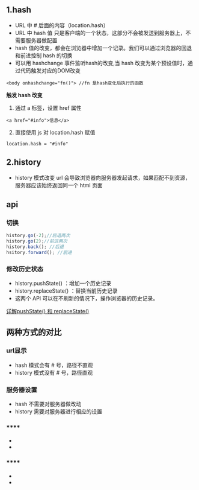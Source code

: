 ## 1.hash
- URL 中 # 后面的内容（location.hash）
- URL 中 hash 值 只是客户端的一个状态，这部分不会被发送到服务器上，不需要服务器做配置
- hash 值的改变，都会在浏览器中增加一个记录。我们可以通过浏览器的回退和前进控制 hash 的切换
- 可以用 hashchange 事件监听hash的改变,当 hash 改变为某个预设值时，通过代码触发对应的DOM改变
```
<body onhashchange="fn()"> //fn 是hash变化后执行的函数
```
**触发 hash 改变**
1. 通过 a 标签，设置 href 属性
```
<a href="#info">信息</a>
```
2. 直接使用 js 对 location.hash 赋值
```
location.hash = "#info"
```
## 2.history
- history 模式改变 url 会导致浏览器向服务器发起请求，如果匹配不到资源，服务器应该始终返回同一个 html 页面

## api
### **切换**
```js
history.go(-2);//后退两次
history.go(2);//前进两次
history.back(); //后退
hsitory.forward(); //前进
```
### **修改历史状态**
- history.pushState() ：增加一个历史记录
- history.replaceState() ：替换当前历史记录
- 这两个 API 可以在不刷新的情况下，操作浏览器的历史记录。

[详解pushState() 和 replaceState()](https://developer.mozilla.org/zh-CN/docs/Web/API/History_API)

## 两种方式的对比
### **url显示**
- hash 模式会有 # 号，路径不直观
- history 模式没有 # 号，路径直观
### **服务器设置**
- hash 不需要对服务器做改动
- history 需要对服务器进行相应的设置
### ****
-
-
### ****
-
-
